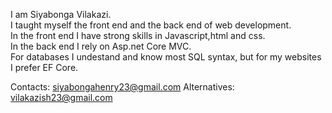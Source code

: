 I am Siyabonga Vilakazi.  
I taught myself the front end and the back end of web development.  
In the front end I have strong skills in Javascript,html and css.   
In the back end I rely on Asp.net Core MVC.  
For databases I undestand and know most SQL syntax, but for my websites I prefer EF Core.  

Contacts:
siyabongahenry23@gmail.com
Alternatives:
vilakazish23@gmail.com



